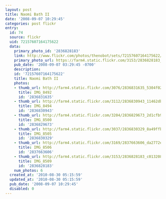 ```yaml
---
layout: post
title: Naomi Bath II
date: '2008-09-07 10:29:45'
categories: post flickr
entry:
  id: 74
  source: flickr
  uid: 72157607164175622
  data:
    primary_photo_id: '2836828183'
    link: http://www.flickr.com/photos/thenobot/sets/72157607164175622/
    primary_photo_url: https://farm4.static.flickr.com/3153/2836828183_c0132084b6_m.jpg
    pub_date: '2008-09-07 03:29:45 -0700'
    description: 
    id: '72157607164175622'
    title: Naomi Bath II
    photos:
    - thumb_url: http://farm4.static.flickr.com/3076/2836831635_5304f02670_s.jpg
      title: IMG_8492
      id: '2836831635'
    - thumb_url: http://farm4.static.flickr.com/3112/2836830943_11462db6d9_s.jpg
      title: IMG_8494
      id: '2836830943'
    - thumb_url: http://farm4.static.flickr.com/3204/2836829673_2d1cfb9c56_s.jpg
      title: IMG_8500
      id: '2836829673'
    - thumb_url: http://farm4.static.flickr.com/3037/2836830329_8a49ffb92b_s.jpg
      title: IMG_8505
      id: '2836830329'
    - thumb_url: http://farm4.static.flickr.com/3169/2837663606_da2772e449_s.jpg
      title: IMG_8506
      id: '2837663606'
    - thumb_url: http://farm4.static.flickr.com/3153/2836828183_c0132084b6_s.jpg
      title: IMG_8509
      id: '2836828183'
    num_photos: 6
  created_at: '2010-08-30 05:15:59'
  updated_at: '2010-08-30 05:15:59'
  pub_date: '2008-09-07 10:29:45'
  disabled: 0
---
```

